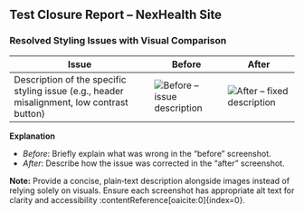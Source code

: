 ## Test Closure Report – NexHealth Site

### Resolved Styling Issues with Visual Comparison

| Issue | Before | After |
|-------|--------|-------|
| Description of the specific styling issue (e.g., header misalignment, low contrast button) | ![Before – issue description](path/to/before-screenshot.png "Before: header misaligned") | ![After – fixed description](path/to/after-screenshot.png "After: header aligned properly") |

**Explanation**  
- *Before*: Briefly explain what was wrong in the “before” screenshot.  
- *After*: Describe how the issue was corrected in the “after” screenshot.

**Note:** Provide a concise, plain‑text description alongside images instead of relying solely on visuals. Ensure each screenshot has appropriate alt text for clarity and accessibility :contentReference[oaicite:0]{index=0}.
